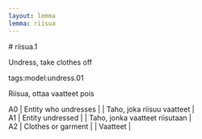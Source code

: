 ```yaml
---
layout: lemma
lemma: riisua
---
```


<div class="sense">
# <span class="sensename">riisua.1</span>

<span class="description">Undress, take clothes off</span>

tags:model:undress.01

<span class="description">Riisua, ottaa vaatteet pois</span>

A0 | Entity who undresses |   | Taho, joka riisuu vaatteet |  
A1 | Entity undressed |   | Taho, jonka vaatteet riisutaan |  
A2 | Clothes or garment |   | Vaatteet |  

</div>

